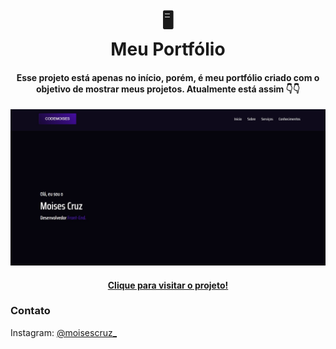 <h1 align="center">
 🖥<br>Meu Portfólio
</h1>

<h4 align="center">
  Esse projeto está apenas no início, porém, é meu portfólio criado com o objetivo de mostrar meus projetos. Atualmente está assim 👇👇
</h4>

![Resultado final do projeto](assets/imagens/resultado.jpeg)

<h4 align="center"><a href="https://codemoises.vercel.app/#">Clique para visitar o projeto!</a></h4>

<h3>Contato</h3>
Instagram: <a href="https://www.instagram.com/moisescruz_/">@moisescruz_</a>
